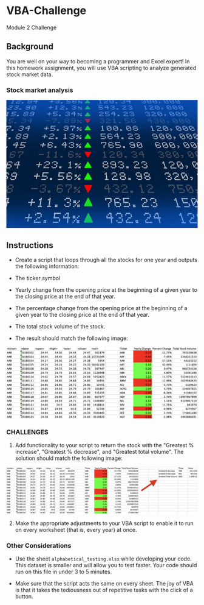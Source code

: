 # VBA-Challenge

Module 2 Challenge

## Background

You are well on your way to becoming a programmer and Excel expert! In this homework assignment, you will use VBA scripting to analyze generated stock market data.

### Stock market analysis

![stock Market](Images/stockmarket.jpg)

## Instructions

- Create a script that loops through all the stocks for one year and outputs the following information:

- The ticker symbol

- Yearly change from the opening price at the beginning of a given year to the closing price at the end of that year.

- The percentage change from the opening price at the beginning of a given year to the closing price at the end of that year.

- The total stock volume of the stock.

- The result should match the following image:

![moderate_solution](images/moderate_solution.jpeg)

### CHALLENGES

1. Add functionality to your script to return the stock with the "Greatest % increase", "Greatest % decrease", and "Greatest total volume". The solution should match the following image:

![hard_solution](images/hard_solution.jpeg)

2. Make the appropriate adjustments to your VBA script to enable it to run on every worksheet (that is, every year) at once.

### Other Considerations

- Use the sheet `alphabetical_testing.xlsx` while developing your code. This dataset is smaller and will allow you to test faster. Your code should run on this file in under 3 to 5 minutes.

- Make sure that the script acts the same on every sheet. The joy of VBA is that it takes the tediousness out of repetitive tasks with the click of a button.
